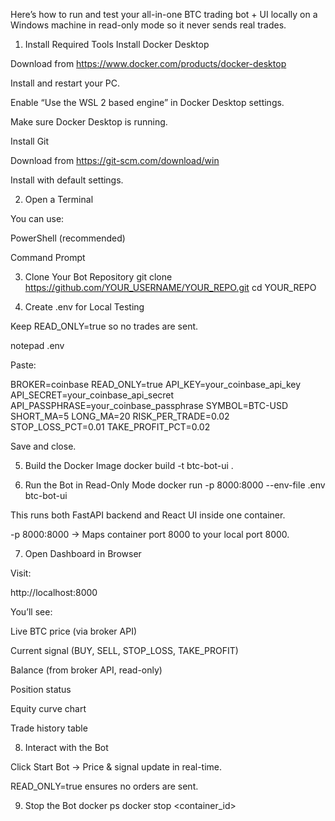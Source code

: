 Here’s how to run and test your all-in-one BTC trading bot + UI locally on a Windows machine in read-only mode so it never sends real trades.

1. Install Required Tools
Install Docker Desktop

Download from https://www.docker.com/products/docker-desktop

Install and restart your PC.

Enable “Use the WSL 2 based engine” in Docker Desktop settings.

Make sure Docker Desktop is running.

Install Git

Download from https://git-scm.com/download/win

Install with default settings.

2. Open a Terminal

You can use:

PowerShell (recommended)

Command Prompt

3. Clone Your Bot Repository
git clone https://github.com/YOUR_USERNAME/YOUR_REPO.git
cd YOUR_REPO

4. Create .env for Local Testing

Keep READ_ONLY=true so no trades are sent.

notepad .env


Paste:

BROKER=coinbase
READ_ONLY=true
API_KEY=your_coinbase_api_key
API_SECRET=your_coinbase_api_secret
API_PASSPHRASE=your_coinbase_passphrase
SYMBOL=BTC-USD
SHORT_MA=5
LONG_MA=20
RISK_PER_TRADE=0.02
STOP_LOSS_PCT=0.01
TAKE_PROFIT_PCT=0.02


Save and close.

5. Build the Docker Image
docker build -t btc-bot-ui .

6. Run the Bot in Read-Only Mode
docker run -p 8000:8000 --env-file .env btc-bot-ui


This runs both FastAPI backend and React UI inside one container.

-p 8000:8000 → Maps container port 8000 to your local port 8000.

7. Open Dashboard in Browser

Visit:

http://localhost:8000


You’ll see:

Live BTC price (via broker API)

Current signal (BUY, SELL, STOP_LOSS, TAKE_PROFIT)

Balance (from broker API, read-only)

Position status

Equity curve chart

Trade history table

8. Interact with the Bot

Click Start Bot → Price & signal update in real-time.

READ_ONLY=true ensures no orders are sent.

9. Stop the Bot
docker ps
docker stop <container_id>

